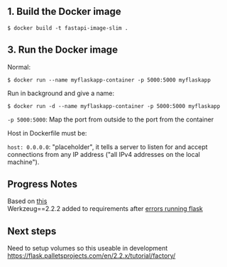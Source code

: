 

## 1. Build the Docker image

```console
$ docker build -t fastapi-image-slim .
```

## 3. Run the Docker image

Normal:


```console
$ docker run --name myflaskapp-container -p 5000:5000 myflaskapp
```

Run in background and give a name:

```console
$ docker run -d --name myflaskapp-container -p 5000:5000 myflaskapp
```



`-p 5000:5000`: Map the port from outside to the port from the container

Host in Dockerfile must be:

`host: 0.0.0.0`: "placeholder", it tells a server to listen for and accept connections from any IP address ("all IPv4 addresses on the local machine").

## Progress Notes
Based on [this](https://medium.com/geekculture/how-to-dockerize-your-flask-application-2d0487ecefb8) \
Werkzeug==2.2.2 added to requirements after [errors running flask](https://stackoverflow.com/questions/77213053/why-did-flask-start-failing-with-importerror-cannot-import-name-url-quote-fr) 




## Next steps

Need to setup volumes so this useable in development \
https://flask.palletsprojects.com/en/2.2.x/tutorial/factory/
